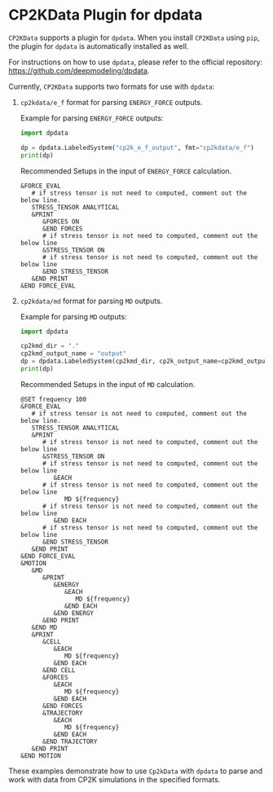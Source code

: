 # CP2KData Plugin for dpdata

`CP2KData` supports a plugin for `dpdata`. When you install `CP2KData` using `pip`, the plugin for `dpdata` is automatically installed as well.

For instructions on how to use `dpdata`, please refer to the official repository: https://github.com/deepmodeling/dpdata.

Currently, `CP2KData` supports two formats for use with `dpdata`:

1. `cp2kdata/e_f` format for parsing `ENERGY_FORCE` outputs.

   Example for parsing `ENERGY_FORCE` outputs:
   ```python
   import dpdata

   dp = dpdata.LabeledSystem("cp2k_e_f_output", fmt="cp2kdata/e_f")
   print(dp)
   ```

   Recommended Setups in the input of  `ENERGY_FORCE` calculation.
   ```shell
   &FORCE_EVAL
      # if stress tensor is not need to computed, comment out the below line.
      STRESS_TENSOR ANALYTICAL
      &PRINT
         &FORCES ON
         &END FORCES
         # if stress tensor is not need to computed, comment out the below line
         &STRESS_TENSOR ON
         # if stress tensor is not need to computed, comment out the below line
         &END STRESS_TENSOR
      &END PRINT
   &END FORCE_EVAL
   ```

2. `cp2kdata/md` format for parsing `MD` outputs.

   Example for parsing `MD` outputs:
   ```python
   import dpdata

   cp2kmd_dir = "."
   cp2kmd_output_name = "output"
   dp = dpdata.LabeledSystem(cp2kmd_dir, cp2k_output_name=cp2kmd_output_name, fmt="cp2kdata/md")
   print(dp)
   ```
   Recommended Setups in the input of  `MD` calculation.

   ```shell
   @SET frequency 100
   &FORCE_EVAL
      # if stress tensor is not need to computed, comment out the below line.
      STRESS_TENSOR ANALYTICAL 
      &PRINT
         # if stress tensor is not need to computed, comment out the below line
         &STRESS_TENSOR ON
         # if stress tensor is not need to computed, comment out the below line
            &EACH
         # if stress tensor is not need to computed, comment out the below line
               MD ${frequency}
         # if stress tensor is not need to computed, comment out the below line
            &END EACH
         # if stress tensor is not need to computed, comment out the below line
         &END STRESS_TENSOR
      &END PRINT
   &END FORCE_EVAL
   &MOTION
      &MD
         &PRINT
            &ENERGY
               &EACH
                  MD ${frequency}
               &END EACH
            &END ENERGY
         &END PRINT
      &END MD
      &PRINT
         &CELL
            &EACH
               MD ${frequency}
            &END EACH
         &END CELL
         &FORCES
            &EACH
               MD ${frequency}
            &END EACH
         &END FORCES
         &TRAJECTORY
            &EACH
               MD ${frequency}
            &END EACH
         &END TRAJECTORY
      &END PRINT
   &END MOTION
   ```

These examples demonstrate how to use `Cp2kData` with `dpdata` to parse and work with data from CP2K simulations in the specified formats.
